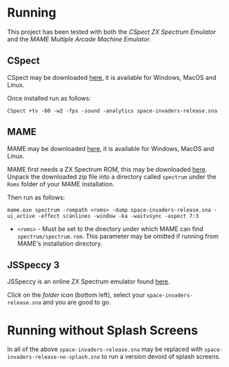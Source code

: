 # Running

This project has been tested with both the *CSpect ZX Spectrum Emulator* and the *MAME Multiple Arcade Machine Emulator*.

## CSpect

CSpect may be downloaded [here](https://mdf200.itch.io/cspect), it is available for Windows, MacOS and Linux.

Once installed run as follows:

```
CSpect +tv -60 -w2 -fps -sound -analytics space-invaders-release.sna
```

## MAME

MAME may be downloaded [here](https://www.mamedev.org/), it is available for Windows, MacOS and Linux.

MAME first needs a ZX Spectrum ROM, this may be downloaded [here](https://wowroms.com/en/roms/mame/download-zx-spectrum/107622.html).  Unpack the downloaded zip file into a directory called `spectrum` under the `Roms` folder of your MAME installation.

Then run as follows:

```
mame.exe spectrum -rompath <roms> -dump space-invaders-release.sna -ui_active -effect scanlines -window -ka -waitvsync -aspect 7:3
```

* `<roms>` - Must be set to the directory under which MAME can find `spectrum/spectrum.rom`.  This parameter may be omitted if running from MAME's installation directory.

## JSSpeccy 3

JSSpeccy is an online ZX Spectrum emulator found [here](https://www.jsspeccy.zxdemo.org/).

Click on the *folder* icon (bottom left), select your `space-invaders-release.sna` and you are good to go.

# Running without Splash Screens

In all of the above `space-invaders-release.sna` may be replaced with `space-invaders-release-no-splash.sna` to run a version devoid of splash screens.